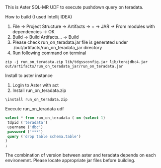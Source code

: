 This is Aster SQL-MR UDF to execute pushdown query on teradata. 

How to build (I used Intellij IDEA)
1. File -> Project Structure -> Artifacts -> + -> JAR -> From modules with dependencies -> OK
2. Build -> Build Artifacts... -> Build
3. Please check run_on_teradata.jar file is generated under ./out/artifacts/run_on_teradata_jar directory
4. Run following command on terminal
```
zip -j run_on_teradata.zip lib/tdgssconfig.jar lib/terajdbc4.jar out/artifacts/run_on_teradata_jar/run_on_teradata.jar
```

Install to aster instance
1. Login to Aster with act
2. Install run_on_teradata.zip
```
\install run_on_teradata.zip
```

Execute run_on_teradata udf
```sql
select * from run_on_teradata ( on (select 1)
 tdpid ('teradata')
 username ('dbc')
 password ('***')
 query ('drop table schema.table')
)
;
```

The combination of version between aster and teradata depends on each environemnt. Please locate appropriate jar files before building.